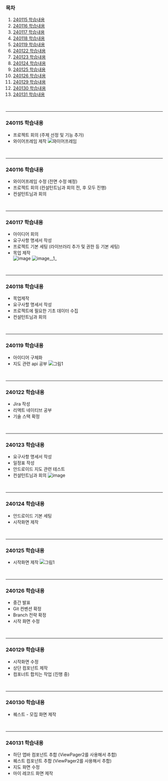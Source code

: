 ### 목차
1. [240115 학습내용](#240115-학습내용)
2. [240116 학습내용](#240116-학습내용)
3. [240117 학습내용](#240117-학습내용)
4. [240118 학습내용](#240118-학습내용)
5. [240119 학습내용](#240119-학습내용)
6. [240122 학습내용](#240122-학습내용)
7. [240123 학습내용](#240123-학습내용)
8. [240124 학습내용](#240124-학습내용)
9. [240125 학습내용](#240125-학습내용)
10. [240126 학습내용](#240126-학습내용)
11. [240129 학습내용](#240129-학습내용)
12. [240130 학습내용](#240130-학습내용)
13. [240131 학습내용](#240131-학습내용)

<br>
<hr>

### 240115 학습내용
- 프로젝트 회의 (주제 선정 및 기능 추가)
- 와이어프레임 제작
![와이어프레임](/uploads/9ed17374f1a0891e0744dff749c7453a/롤링.png)

<br>
<hr>

### 240116 학습내용
- 와이어프레임 수정 (전면 수정 예정)
- 프로젝트 회의 (컨설턴트님과 회의 전, 후 모두 진행)
- 컨설턴트님과 회의

<br>
<hr>

### 240117 학습내용
- 아이디어 회의
- 요구사항 명세서 작성
- 프로젝트 기본 세팅 (라이브러리 추가 및 권한 등 기본 세팅)
- 목업 제작  
![image](/uploads/0e3c0cca16473d10d1bea84d4a119895/image.png)
![image__1_](/uploads/e208a97f52ecf5adff462c4c425e6212/image__1_.png)

<br>
<hr>

### 240118 학습내용
- 목업제작
- 요구사할 명세서 작성
- 프로젝트에 필요한 기초 데이터 수집
- 컨설턴트님과 회의

<br>
<hr>

### 240119 학습내용
- 아이디어 구체화
- 지도 관련 api 공부
![그림1](/uploads/f0e2943fbffd06061fb36862e168e12a/그림1.png)

<br>
<hr>

### 240122 학습내용
- Jira 작성
- 리액트 네이티브 공부
- 기술 스택 확정

<br>
<hr>

### 240123 학습내용
- 요구사항 명세서 작성
- 일정표 작성
- 안드로이드 지도 관련 테스트
- 컨설턴트님과 회의
![image](/uploads/390888cc3cececbdb2233835977a0e1f/image.png)

<br>
<hr>

### 240124 학습내용
- 안드로이드 기본 세팅
- 시작화면 제작

<br>
<hr>

### 240125 학습내용
- 시작화면 제작
![그림1](/uploads/d55d617abdd75fd5a41da505fe0478f3/그림1.png)

<br>
<hr>

### 240126 학습내용
- 중간 발표
- Git 컨벤션 확정
- Branch 전략 확정
- 시작 화면 수정

<br>
<hr>

### 240129 학습내용
- 시작화면 수정
- 상단 컴포넌트 제작
- 컴포너트 합치는 작업 (진행 중)

<br>
<hr>

### 240130 학습내용
- 퀘스트 - 모집 화면 제작

<br>
<hr>

### 240131 학습내용
- 하단 앱바 컴포넌트 추합 (ViewPager2를 사용해서 추합)
- 퀘스트 컴포넌트 추합 (ViewPager2를 사용해서 추합)
- 지도 화면 수정
- 마이 레코드 화면 제작
